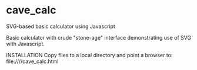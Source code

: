 # cave_calc
SVG-based basic calculator using Javascript

Basic calculator with crude "stone-age" interface demonstrating use of SVG with Javascript.

INSTALLATION
Copy files to a local directory and point a browser to:
file:///<local directory>/cave_calc.html
